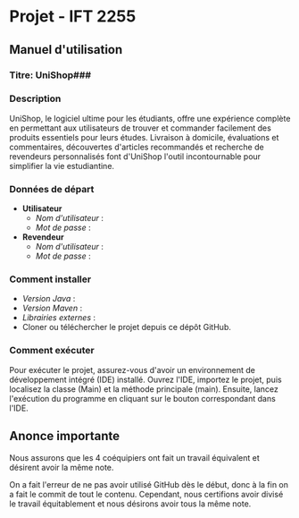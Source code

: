 # Projet - IFT 2255 #

## Manuel d'utilisation ##

### Titre: UniShop###
  
### Description ###
UniShop, le logiciel ultime pour les étudiants, offre une expérience complète en permettant 
  aux utilisateurs de trouver et commander facilement des produits essentiels pour leurs études. 
  Livraison à domicile, évaluations et commentaires, découvertes d'articles recommandés et recherche
  de revendeurs personnalisés font d'UniShop l'outil incontournable pour simplifier la vie estudiantine.
  
### Données de départ ###
* **Utilisateur**
  * *Nom d'utilisateur* :
  * *Mot de passe* : 
* **Revendeur**
  * *Nom d'utilisateur* :
  * *Mot de passe* : 
  
### Comment installer ###
* *Version Java* :
* *Version Maven* :
* *Librairies externes* :
* Cloner ou téléchercher le projet depuis ce dépôt GitHub.
  
### Comment exécuter ###
Pour exécuter le projet, assurez-vous d'avoir un environnement de développement intégré (IDE) installé.
  Ouvrez l'IDE, importez le projet, puis localisez la classe (Main) et la méthode principale (main). 
  Ensuite, lancez l'exécution du programme en cliquant sur le bouton correspondant dans l'IDE.
  
  
## Anonce importante ##

Nous assurons que les 4 coéquipiers ont fait un travail équivalent et désirent avoir la même note.

On a fait l'erreur de ne pas avoir utilisé GitHub dès le début, donc à la fin on a fait le commit de tout le contenu.
Cependant, nous certifions avoir divisé le travail équitablement et nous désirons avoir tous la même note. 
